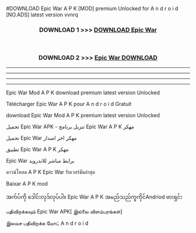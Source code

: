 #DOWNLOAD Epic War  A P K [MOD] premium Unlocked for A n d r o i d [NO.ADS] latest version vvnrq



<div align="center">

<h3>DOWNLOAD 1 >>> <a href="https://teeasianyam.web.app?sq=Epic War ">DOWNLOAD Epic War  </a></h3><br>

<h3>DOWNLOAD 2 >>> <a href="https://teeasianyam.web.app?sq=Epic War  ">Epic War   DOWNLOAD </a></h3>

</div>


----------------------------------------------------------

----------------------------------------------------------

----------------------------------------------------------

----------------------------------------------------------


Epic War   Mod A P K download premium latest version Unlocked

Télécharger Epic War   A P K pour A n d r o i d Gratuit

download Epic War   Mod A P K premium latest version Unlocked

تحميل Epic War   APK - تنزيل برنامج Epic War   A P K مهكر

تحميل Epic War   مهكر اخر اصدار

تطبيق Epic War   A P K مهكر

Epic War   برابط مباشر للاندرويد

ดาวน์โหลด A P K Epic War   รับเวอร์ชันล่าสุด

Baixar A P K mod

အက်ပ်ကို ဒေါင်းလုဒ်လုပ်ပါ။ Epic War   A P K အမည်သည်ကူကိုင်Andriod ဗားရှင်း

பதிவிறக்கவும் Epic War   APK[ இல்லை விளம்பரங்கள்] 
 
இலவச பதிவிறக்க மோட் A n d r o i d



